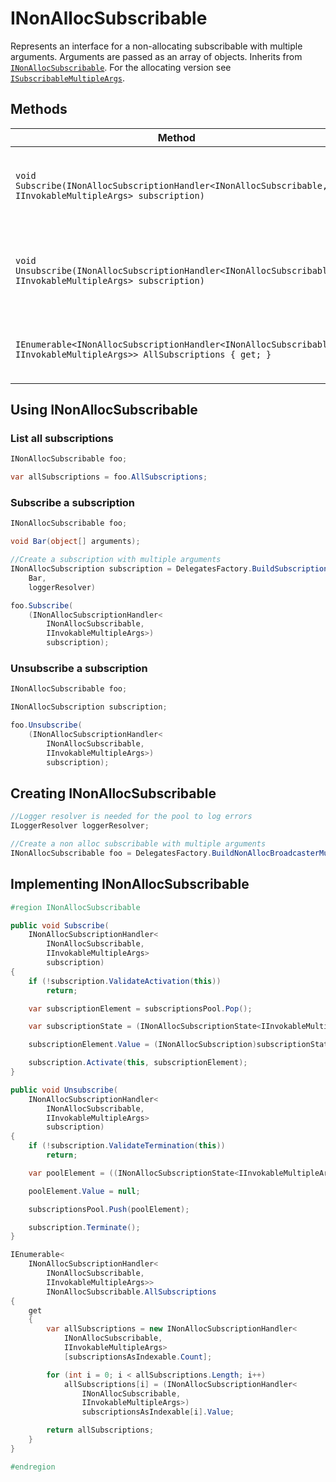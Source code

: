 # INonAllocSubscribable

Represents an interface for a non-allocating subscribable with multiple arguments. Arguments are passed as an array of objects. Inherits from [`INonAllocSubscribable`](INonAllocSubscribable.md). For the allocating version see [`ISubscribableMultipleArgs`](ISubscribableMultipleArgs.md).

## Methods

Method | Description
--- | ---
`void Subscribe(INonAllocSubscriptionHandler<INonAllocSubscribable, IInvokableMultipleArgs> subscription)` | Subscribes a subscription handler to the non-allocating subscribable
`void Unsubscribe(INonAllocSubscriptionHandler<INonAllocSubscribable, IInvokableMultipleArgs> subscription)` | Unsubscribes a subscription handler from the non-allocating subscribable
`IEnumerable<INonAllocSubscriptionHandler<INonAllocSubscribable, IInvokableMultipleArgs>> AllSubscriptions { get; }` | Gets all the subscriptions of the non-allocating subscribable

## Using INonAllocSubscribable

### List all subscriptions

```csharp
INonAllocSubscribable foo;

var allSubscriptions = foo.AllSubscriptions;
```

### Subscribe a subscription

```csharp
INonAllocSubscribable foo;

void Bar(object[] arguments);

//Create a subscription with multiple arguments
INonAllocSubscription subscription = DelegatesFactory.BuildSubscriptionMultipleArgs(
    Bar,
    loggerResolver)

foo.Subscribe(
	(INonAllocSubscriptionHandler<
        INonAllocSubscribable,
        IInvokableMultipleArgs>)
		subscription);
```

### Unsubscribe a subscription

```csharp
INonAllocSubscribable foo;

INonAllocSubscription subscription;

foo.Unsubscribe(
	(INonAllocSubscriptionHandler<
        INonAllocSubscribable,
        IInvokableMultipleArgs>)
		subscription);
```

## Creating INonAllocSubscribable

```csharp
//Logger resolver is needed for the pool to log errors
ILoggerResolver loggerResolver;

//Create a non alloc subscribable with multiple arguments
INonAllocSubscribable foo = DelegatesFactory.BuildNonAllocBroadcasterMultipleArgs(loggerResolver);
```

## Implementing INonAllocSubscribable

```csharp
#region INonAllocSubscribable

public void Subscribe(
	INonAllocSubscriptionHandler<
		INonAllocSubscribable,
		IInvokableMultipleArgs>
		subscription)
{
	if (!subscription.ValidateActivation(this))
		return;

	var subscriptionElement = subscriptionsPool.Pop();

	var subscriptionState = (INonAllocSubscriptionState<IInvokableMultipleArgs>)subscription;

	subscriptionElement.Value = (INonAllocSubscription)subscriptionState;

	subscription.Activate(this, subscriptionElement);
}

public void Unsubscribe(
	INonAllocSubscriptionHandler<
		INonAllocSubscribable,
		IInvokableMultipleArgs>
		subscription)
{
	if (!subscription.ValidateTermination(this))
		return;

	var poolElement = ((INonAllocSubscriptionState<IInvokableMultipleArgs>)subscription).PoolElement;

	poolElement.Value = null;

	subscriptionsPool.Push(poolElement);

	subscription.Terminate();
}

IEnumerable<
	INonAllocSubscriptionHandler<
		INonAllocSubscribable,
		IInvokableMultipleArgs>>
		INonAllocSubscribable.AllSubscriptions
{
	get
	{
		var allSubscriptions = new INonAllocSubscriptionHandler<
			INonAllocSubscribable,
			IInvokableMultipleArgs>
			[subscriptionsAsIndexable.Count];

		for (int i = 0; i < allSubscriptions.Length; i++)
			allSubscriptions[i] = (INonAllocSubscriptionHandler<
				INonAllocSubscribable,
				IInvokableMultipleArgs>)
				subscriptionsAsIndexable[i].Value;

		return allSubscriptions;
	}
}

#endregion
```
